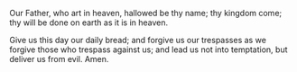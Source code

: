 Our Father,
who art in heaven,
hallowed be thy name;
thy kingdom come;
thy will be done
on earth as it is in heaven.

Give us this day our daily bread;
and forgive us our trespasses
as we forgive those who trespass against us;
and lead us not into temptation,
but deliver us from evil.
Amen.